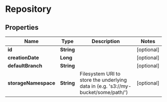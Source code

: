 

# Repository

## Properties

Name | Type | Description | Notes
------------ | ------------- | ------------- | -------------
**id** | **String** |  |  [optional]
**creationDate** | **Long** |  |  [optional]
**defaultBranch** | **String** |  |  [optional]
**storageNamespace** | **String** | Filesystem URI to store the underlying data in (e.g. &#39;s3://my-bucket/some/path/&#39;) |  [optional]



